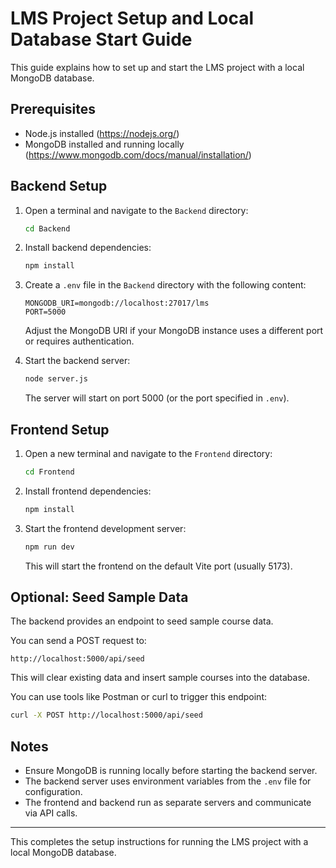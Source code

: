 # LMS Project Setup and Local Database Start Guide

This guide explains how to set up and start the LMS project with a local MongoDB database.

## Prerequisites

- Node.js installed (https://nodejs.org/)
- MongoDB installed and running locally (https://www.mongodb.com/docs/manual/installation/)

## Backend Setup

1. Open a terminal and navigate to the `Backend` directory:

   ```bash
   cd Backend
   ```

2. Install backend dependencies:

   ```bash
   npm install
   ```

3. Create a `.env` file in the `Backend` directory with the following content:

   ```
   MONGODB_URI=mongodb://localhost:27017/lms
   PORT=5000
   ```

   Adjust the MongoDB URI if your MongoDB instance uses a different port or requires authentication.

4. Start the backend server:

   ```bash
   node server.js
   ```

   The server will start on port 5000 (or the port specified in `.env`).

## Frontend Setup

1. Open a new terminal and navigate to the `Frontend` directory:

   ```bash
   cd Frontend
   ```

2. Install frontend dependencies:

   ```bash
   npm install
   ```

3. Start the frontend development server:

   ```bash
   npm run dev
   ```

   This will start the frontend on the default Vite port (usually 5173).

## Optional: Seed Sample Data

The backend provides an endpoint to seed sample course data.

You can send a POST request to:

```
http://localhost:5000/api/seed
```

This will clear existing data and insert sample courses into the database.

You can use tools like Postman or curl to trigger this endpoint:

```bash
curl -X POST http://localhost:5000/api/seed
```

## Notes

- Ensure MongoDB is running locally before starting the backend server.
- The backend server uses environment variables from the `.env` file for configuration.
- The frontend and backend run as separate servers and communicate via API calls.

---

This completes the setup instructions for running the LMS project with a local MongoDB database.
